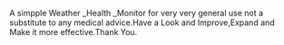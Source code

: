 A simpple Weather _Health _Monitor for very very general use not a substitute to any medical advice.Have a Look and Improve,Expand and Make it more effective.Thank You.
